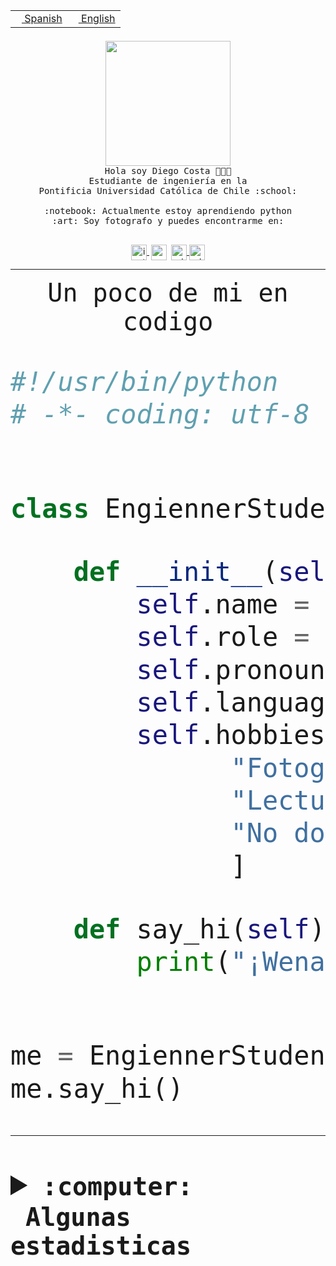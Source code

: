 <table border="0"  align="right">
 <tr><td><a href="README.md"><img src="https://upload.wikimedia.org/wikipedia/commons/thumb/8/89/Bandera_de_Espa%C3%B1a.svg/1200px-Bandera_de_Espa%C3%B1a.svg.png" height="10"> Spanish</a></td>
 <td><a href="README.en.md"><img src="https://upload.wikimedia.org/wikipedia/commons/a/a4/Flag_of_the_United_States.svg" height="10"> English</a></td></tr>
</table><br><br><br>


<p align="center">
  <img src="https://github.com/diegocostares/diegocostares/blob/main/Images/aaa2.gif?raw=true" height="200px" weight="200px">
  <br><samp>
    Hola soy Diego Costa 👨🏻‍💻<br>
    Estudiante de ingeniería en la <br>
    Pontificia Universidad Católica de Chile :school:<br>
  <br>
    :notebook: Actualmente estoy aprendiendo python <br>
    :art: Soy fotografo y puedes encontrarme en: <br>
  <br></samp>
  
</p>

<p align="center">
   <a href="https://instagram.com/diegocosta_no" target="blank">
    <img 
    align="center" src="https://cdn.jsdelivr.net/npm/simple-icons@3.0.1/icons/instagram.svg" alt="instagram" height="25px" width="25px" />
  </a>
  <a style="border: 3px solid; color: white;"href="https://t.me/diegocosta_no" target="blank">
  <img
  align="center" alt="Telegram" width="25px" src="https://icons-for-free.com/iconfiles/png/512/Telegram-1324888767380505522.png" />
</a>
<a href="https://api.whatsapp.com/send?phone=56971897835&text=Hola!" target="blank">
  <img
  align="center" alt="wtsp" width="25px" src="https://img.icons8.com/pastel-glyph/2x/whatsapp--v2.png" />
</a>
<a href="https://www.linkedin.com/in/diego-costa-786249213/" target="blank">
  <img
  align="center" alt="wtsp" width="25px" src="https://img.icons8.com/metro/452/linkedin.png" />
</a>

  </a>
</p>

---


<p align="center"><font size="25"><samp>Un poco de mi en codigo</samp></front></p>


```python
#!/usr/bin/python
# -*- coding: utf-8 -*-


class EngiennerStudent:

    def __init__(self):
        self.name = "Diego Costa"
        self.role = "Estudiante"
        self.pronouns = "he/him"
        self.language_spoken = ["es_CL", "en_US"]
        self.hobbies = [
              "Fotografia",
              "Lectura",
              "No dormir",
              ]

    def say_hi(self):
        print("¡Wena mundo!")


me = EngiennerStudent()
me.say_hi()
```
---
<details>
  <summary><b><samp>:computer: &nbsp;Algunas estadisticas</samp></b></summary>
  <br/></p>

<!--START_SECTION:waka-->
![Code Time](http://img.shields.io/badge/Code%20Time-1%2C005%20hrs-blue)

**Soy nocturno 🦉** 

```text
🌞 Mañana                 25 commits          ░░░░░░░░░░░░░░░░░░░░░░░░░   00.84 % 
🌆 Día                    912 commits         ████████░░░░░░░░░░░░░░░░░   30.61 % 
🌃 Tarde                  1305 commits        ███████████░░░░░░░░░░░░░░   43.81 % 
🌙 Noche                  737 commits         ██████░░░░░░░░░░░░░░░░░░░   24.74 % 
```
📅 **Soy más productivo los Martes** 

```text
Lunes                    449 commits         ████░░░░░░░░░░░░░░░░░░░░░   15.07 % 
Martes                   569 commits         █████░░░░░░░░░░░░░░░░░░░░   19.10 % 
Miércoles                415 commits         ███░░░░░░░░░░░░░░░░░░░░░░   13.93 % 
Jueves                   450 commits         ████░░░░░░░░░░░░░░░░░░░░░   15.11 % 
Viernes                  429 commits         ████░░░░░░░░░░░░░░░░░░░░░   14.40 % 
Sábado                   222 commits         ██░░░░░░░░░░░░░░░░░░░░░░░   07.45 % 
Domingo                  445 commits         ████░░░░░░░░░░░░░░░░░░░░░   14.94 % 
```


📊 **Esta semana me dediqué a** 

```text
🐱‍💻 Proyectos: 
2023-1-S4-Grupo2-Scraper 17 hrs 18 mins      ██████████████░░░░░░░░░░░   54.12 % 
2023-1-S4-Grupo2-IA      4 hrs 39 mins       ████░░░░░░░░░░░░░░░░░░░░░   14.55 % 
Arqui-31                 2 hrs 48 mins       ██░░░░░░░░░░░░░░░░░░░░░░░   08.78 % 
Index-capstone           2 hrs 1 min         ██░░░░░░░░░░░░░░░░░░░░░░░   06.34 % 
2023-1-S4-Grupo2-Backend 1 hr 26 mins        █░░░░░░░░░░░░░░░░░░░░░░░░   04.52 % 
```


 Last Updated on 02/06/2023 08:22:37 UTC
<!--END_SECTION:waka-->
  
  

<p align="center"> <img src="https://github-readme-stats.vercel.app/api?username=diegocostares&show_icons=true&theme=ayu-mirage" alt="abhisheknaiidu" /></p>
 
</details>
